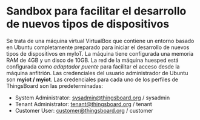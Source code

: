 # Sandbox para facilitar el desarrollo de nuevos tipos de dispositivos
Se trata de una máquina virtual VirtualBox que contiene un entorno basado en Ubuntu completamente preparado para iniciar el desarrollo de nuevos tipos de dispositivos en myIoT.
La máquina tiene configurada una memoria RAM de 4GB y un disco de 10GB.
La red de la máquina huesped está configurada como *adaptador puente* para facilitar el acceso desde la máquina anfitrión.
Las credenciales del usuario administrador de Ubuntu son **myiot / myiot**.
Las credenciales para cada uno de los perfiles de ThingsBoard son las predeterminadas:
- System Administrator: sysadmin@thingsboard.org / sysadmin
- Tenant Administrator: tenant@thingsboard.org / tenant
- Customer User: customer@thingsboard.org / customer
